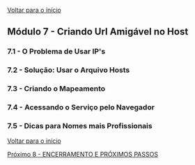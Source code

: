 [Voltar para o início](./README.md)

## Módulo 7 - Criando Url Amigável no Host


### 7.1 - O Problema de Usar IP's

### 7.2 - Solução: Usar o Arquivo Hosts

### 7.3 - Criando o Mapeamento

### 7.4 - Acessando o Serviço pelo Navegador

### 7.5 - Dicas para Nomes mais Profissionais


[Voltar para o início](./README.md)

[Próximo 8 - ENCERRAMENTO E PRÓXIMOS PASSOS](./modulo_8.md)
